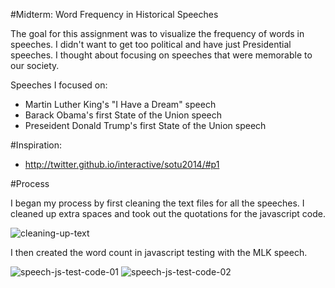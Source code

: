 #Midterm: Word Frequency in Historical Speeches

The goal for this assignment was to visualize the frequency of words in speeches. I didn't want to get too political and have just Presidential speeches. I thought about focusing on speeches that were memorable to our society.

Speeches I focused on:
* Martin Luther King's "I Have a Dream" speech
* Barack Obama's first State of the Union speech
* Preseident Donald Trump's first State of the Union speech

#Inspiration:
* http://twitter.github.io/interactive/sotu2014/#p1

#Process

I began my process by first cleaning the text files for all the speeches. I cleaned up extra spaces and took out the quotations for the javascript code.

![cleaning-up-text](https://cloud.githubusercontent.com/assets/21225598/24537411/e023ba20-15af-11e7-82c9-efcffedb54ea.jpg)

I then created the word count in javascript testing with the MLK speech.

![speech-js-test-code-01](https://cloud.githubusercontent.com/assets/21225598/24537211/a73f84ce-15ae-11e7-9452-2caae258b7f9.jpg)
![speech-js-test-code-02](https://cloud.githubusercontent.com/assets/21225598/24537273/0a069700-15af-11e7-9ec9-b82800afa069.jpg)

